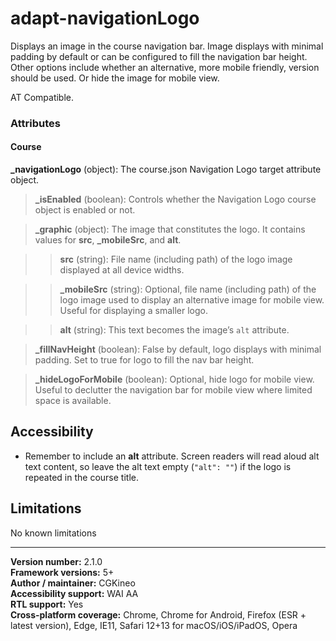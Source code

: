# adapt-navigationLogo

Displays an image in the course navigation bar. Image displays with minimal padding by default or can be configured to fill the navigation bar height. Other options include whether an alternative, more mobile friendly, version should be used. Or hide the image for mobile view.

AT Compatible.

### Attributes

#### Course

**\_navigationLogo** (object): The course.json Navigation Logo target attribute object.

>**\_isEnabled** (boolean): Controls whether the Navigation Logo course object is enabled or not.

>**\_graphic** (object): The image that constitutes the logo. It contains values for **src**, **_mobileSrc**, and **alt**.

>>**src** (string): File name (including path) of the logo image displayed at all device widths.

>>**_mobileSrc** (string): Optional, file name (including path) of the logo image used to display an alternative image for mobile view. Useful for displaying a smaller logo.

>>**alt** (string): This text becomes the image’s `alt` attribute.

>**\_fillNavHeight** (boolean): False by default, logo displays with minimal padding. Set to true for logo to fill the nav bar height.

>**\_hideLogoForMobile** (boolean): Optional, hide logo for mobile view. Useful to declutter the navigation bar for mobile view where limited space is available.

## Accessibility
+ Remember to include an **alt** attribute. Screen readers will read aloud alt text content, so leave the alt text empty (`"alt": ""`) if the logo is repeated in the course title.

## Limitations

No known limitations

----------------------------
**Version number:**  2.1.0  
**Framework versions:**  5+  
**Author / maintainer:** CGKineo  
**Accessibility support:** WAI AA  
**RTL support:** Yes  
**Cross-platform coverage:** Chrome, Chrome for Android, Firefox (ESR + latest version), Edge, IE11, Safari 12+13 for macOS/iOS/iPadOS, Opera  
